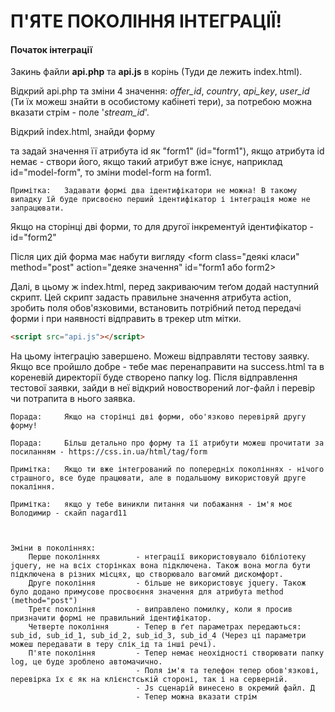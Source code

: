 # П'ЯТЕ ПОКОЛІННЯ ІНТЕГРАЦІЇ!

#### Початок інтеграції

Закинь файли **api.php** та **api.js** в корінь (Туди де лежить index.html).

Відкрий api.php та зміни 4 значення: _offer_id_, _country_, _api_key_, _user_id_ (Ти їх можеш знайти в особистому кабінеті тери), за потребою можна вказати стрім - поле '_stream_id_'.

Відкрий index.html, знайди форму <form> та задай значення її атрибута id як "form1" (id="form1"), якщо атрибута id немає - створи його, якщо такий атрибут вже існує, наприклад id="model-form", то зміни model-form на form1.
	
	Примітка:	Задавати формі два ідентифікатори не можна! В такому випадку їй буде присвоєно перший ідентифікатор і інтеграція може не запрацювати.

Якщо на сторінці дві форми, то для другої інкрементуй ідентифікатор - id="form2"

Після цих дій форма має набути вигляду <form class="деякі класи" method="post" action="деяке значення" id="form1 або form2>

Далі, в цьому ж index.html, перед закриваючим теґом </body> додай наступний скрипт. Цей скрипт задасть правильне значення атрибута action, зробить поля обов'язковими, встановить потрібний петод передачі форми і при наявності відправить в трекер utm мітки.

```html
<script src="api.js"></script>
```


На цьому інтеграцію завершено. Можеш відправляти тестову заявку. Якщо все пройшло добре - тебе має перенаправити на success.html та в кореневій директорії буде створено папку log. Після відправлення тестової заявки, зайди в неї відкрий новостворений лог-файл і перевір чи потрапита в нього заявка.

	Порада:		Якщо на сторінці дві форми, обо'язково перевіряй другу форму!

	Порада: 	Більш детально про форму та її атрибути можеш прочитати за посиланням - https://css.in.ua/html/tag/form

	Примітка:	Якщо ти вже інтегрований по попередніх поколіннях - нічого страшного, все буде працювати, але в подальшому використовуй друге покаління.

	Примітка:	якщо у тебе виникли питання чи побажання - ім'я моє Володимир - скайп nagard11



	Зміни в поколіннях:
		Перше поколіннях		- нтеграції використовувало бібліотеку jquery, не на всіх сторінках вона підключена. Також вона могла бути підключена в різних місцях, що створювало вагомий дискомфорт.
		Друге покоління 		- більше не використовує jquery. Також було додано примусове просвоєння значення для атрибута method (method="post")
		Третє покоління 		- виправлено помилку, коли я просив призначити формі не правильний ідентифікатор.
		Четверте покоління 		- Тепер в ґет параметрах передаються: sub_id, sub_id_1, sub_id_2, sub_id_3, sub_id_4 (Через ці параметри можеш передавати в теру слік_ід та інші речі).
		П'яте покоління 		- Тепер немає неохідності створювати папку log, це буде зроблено автомачично.
								- Поля ім'я та телефон тепер обов'язкові, перевірка їх є як на клієнстській стороні, так і на серверній.
								- Js сценарій винесено в окремий файл. Д
								- Тепер можна вказати стрім


